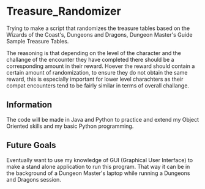 # Treasure_Randomizer

Trying to make a script that randomizes the treasure tables based on the Wizards of the Coast's, Dungeons and Dragons, Dungeon Master's Guide Sample Treasure Tables.


The reasoning is that depending on the level of the character and the challange of the encounter they have completed there should be a corresponding amount in their reward. Hoever the reward should contain a certain amount of randomization, to ensure they do not obtain the same reward, this is especially important for  lower level charachters as their compat encounters tend to be fairly similar in terms of overall challange.


## Information

The code will be made in Java and Python to practice and extend my Object Oriented skills and my basic Python programming.


## Future Goals

Eventually want to use my knowledge of GUI (Graphical User Interface) to make a stand alone application to run this program. That way it can be in the background of a Dungeon Master's laptop while running a Dungeons and Dragons session.
